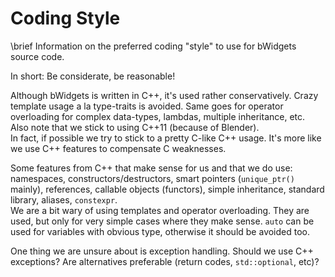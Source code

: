 # Coding Style

\brief Information on the preferred coding "style" to use for bWidgets source
       code.

In short: Be considerate, be reasonable!

Although bWidgets is written in C++, it's used rather conservatively. Crazy
template usage a la type-traits is avoided. Same goes for operator overloading
for complex data-types, lambdas, multiple inheritance, etc.<br/>
Also note that we stick to using C++11 (because of Blender).<br/>
In fact, if possible we try to stick to a pretty C-like C++ usage. It's more
like we use C++ features to compensate C weaknesses.

Some features from C++ that make sense for us and that we do use: namespaces,
constructors/destructors, smart pointers (`unique_ptr()` mainly), references,
callable objects (functors), simple inheritance, standard library, aliases,
`constexpr`.<br/>
We are a bit wary of using templates and operator overloading. They are used,
but only for very simple cases where they make sense. `auto` can be used for
variables with obvious type, otherwise it should be avoided too.

One thing we are unsure about is exception handling. Should we use C++
exceptions? Are alternatives preferable (return codes, `std::optional`, etc)?

